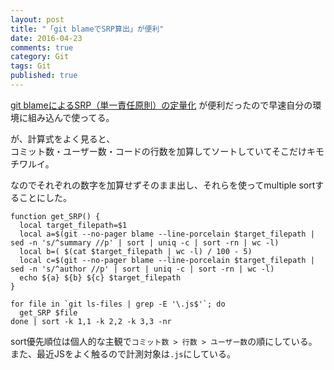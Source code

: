 ```yaml
---
layout: post
title: "「git blameでSRP算出」が便利"
date: 2016-04-23
comments: true
category: Git
tags: Git
published: true
---
```


[git blameによるSRP（単一責任原則）の定量化][L1] が便利だったので早速自分の環境に組み込んで使ってる。

が、計算式をよく見ると、  
コミット数・ユーザー数・コードの行数を加算してソートしていてそこだけキモチワルイ。

なのでそれぞれの数字を加算せずそのまま出し、それらを使ってmultiple sortすることにした。  

```
function get_SRP() {
  local target_filepath=$1
  local a=$(git --no-pager blame --line-porcelain $target_filepath | sed -n 's/^summary //p' | sort | uniq -c | sort -rn | wc -l)
  local b=( $(cat $target_filepath | wc -l) / 100 - 5)
  local c=$(git --no-pager blame --line-porcelain $target_filepath | sed -n 's/^author //p' | sort | uniq -c | sort -rn | wc -l)
  echo ${a} ${b} ${c} $target_filepath
}

for file in `git ls-files | grep -E '\.js$'`; do
  get_SRP $file
done | sort -k 1,1 -k 2,2 -k 3,3 -nr
```

sort優先順位は個人的な主観で`コミット数 > 行数 > ユーザー数`の順にしている。  
また、最近JSをよく触るので計測対象は`.js`にしている。  

[L1]:http://ni66ling.hatenadiary.jp/entry/2015/06/25/000444
